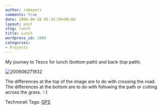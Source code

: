 ```yaml
---
author: robmyers
comments: true
date: 2006-06-28 05:34:59+00:00
layout: post
slug: lunch
title: Lunch
wordpress_id: 1009
categories:
- Projects
---
```


  
My journey to Tesco for lunch (bottom path) and back (top path).  


  
![200606271932](/wp-content/uploads/2006/06/200606271932.jpg)  


  
The differences at the top of the image are to do with crossing the road. The differences at the bottom are to do with following the path or cutting across the grass. :-)  


  


Technorati Tags: [GPS](http://www.technorati.com/tag/GPS)

  


